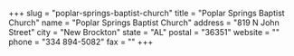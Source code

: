 +++
slug = "poplar-springs-baptist-church"
title = "Poplar Springs Baptist Church"
name = "Poplar Springs Baptist Church"
address = "819 N John Street"
city = "New Brockton"
state = "AL"
postal = "36351"
website = ""
phone = "334 894-5082"
fax = ""
+++
